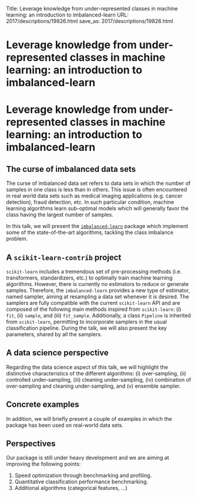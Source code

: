 Title: Leverage knowledge from under-represented classes in machine learning: an introduction to imbalanced-learn
URL: 2017/descriptions/19826.html
save_as: 2017/descriptions/19826.html

# Leverage knowledge from under-represented classes in machine learning: an introduction to imbalanced-learn

# Leverage knowledge from under-represented classes in machine learning: an introduction to imbalanced-learn

## The curse of imbalanced data sets

The curse of imbalanced data set refers to data sets in which the number of samples in one class is less than in others. This issue is often encountered in real world data sets such as medical imaging applications (e.g. cancer detection), fraud detection, etc. In such particular condition, machine learning algorithms learn sub-optimal models which will generally favor the class having the largest number of samples.

In this talk, we will present the [`imbalanced-learn`](https://github.com/scikit-learn-contrib/imbalanced-learn) package which implement some of the state-of-the-art algorithms, tackling the class imbalance problem.

## A `scikit-learn-contrib` project

`scikit-learn` includes a tremendous set of pre-processing methods (i.e. transformers, standardizers, etc.) to optimally train machine learning algorithms. However, there is currently no estimators to reduce or generate samples. Therefore, the `imbalanced-learn` provides a new type of estimator, named sampler, aiming at resampling a data set whenever it is desired. The samplers are fully compatible with the current `scikit-learn` API and are composed of the following main methods inspired from `scikit-learn`: (i) `fit`, (ii) `sample`, and (iii) `fit_sample`. Additionally, a class `Pipeline` is inherited from `scikit-learn`, permitting to incorporate samplers in the usual classification pipeline. During the talk, we will also present the key parameters, shared by all the samplers.

## A data science perspective

Regarding the data science aspect of this talk, we will highlight the distinctive characteristics of the different algorithms: (i) over-sampling, (ii) controlled under-sampling, (iii) cleaning under-sampling, (iv) combination of over-sampling and cleaning under-sampling, and (v) ensemble sampler.

## Concrete examples

In addition, we will briefly present a couple of examples in which the package has been used on real-world data sets.

## Perspectives

Our package is still under heavy development and we are aiming at improving the following points:

1. Speed optimization through benchmarking and profiling.
2. Quantitative classification performance benchmarking.
3. Additional algorithms (categorical features, ...)
